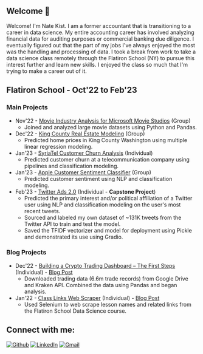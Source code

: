 ## Welcome 👋

Welcome! I'm Nate Kist.  I am a former accountant that is transitioning to a career in data science.  My entire accounting career has involved analyzing financial data for auditing purposes or commercial banking due diligence.  I eventually figured out that the part of my jobs I've always enjoyed the most was the handling and processing of data.  I took a break from work to take a data science class remotely through the Flatiron School (NY) to pursue this interest further and learn new skills.  I enjoyed the class so much that I'm trying to make a career out of it.   

## Flatiron School - Oct'22 to Feb'23
### Main Projects
* Nov'22 - [Movie Industry Analysis for Microsoft Movie Studios](https://github.com/fetterollie/Microsoft-Movie-Analysis)  (Group)
    * Joined and analyzed large movie datasets using Python and Pandas.
* Dec'22 - [King County Real Estate Modeling](https://github.com/ilanhaskel/Sleep-Regression-Project2)  (Group)
    * Predicted home prices in King County Washington using multiple linear regression modeling.
* Jan'23 - [SyriaTel Customer Churn Analysis](https://github.com/nate102938/SyriaTel_customer_churn) (Individual)
    * Predicted customer churn at a telecommunication company using pipelines and classification modeling.
* Jan'23 - [Apple Customer Sentiment Classifier](https://github.com/josecastillofl/phase_4_project) (Group)
    * Predicted customer sentiment using NLP and classification modeling.
* Feb'23 - [Twitter Ads 2.0](https://github.com/nate102938/twitter_classifier) (Individual - **Capstone Project**)
    * Predicted the primary interest and/or political affiliation of a Twitter user using NLP and classification modeling on the user's most recent tweets.
    * Sourced and labeled my own dataset of ~131K tweets from the Twitter API to train and test the model.
    * Saved the TFIDF vectorizer and model for deployment using Pickle and demonstrated its use using Gradio.

### Blog Projects
* Dec'22 - [Building a Crypto Trading Dashboard – The First Steps](https://github.com/nate102938/blog_2_repository) (Individual) - [Blog Post](https://nate23424533.wordpress.com/2022/12/05/building-a-crypto-trading-dashboard-the-first-steps/)
    * Downloaded trading data (6.6m trade records) from Google Drive and Kraken API.  Combined the data using Pandas and began analysis.
* Jan'22 - [Class Links Web Scraper](https://github.com/nate102938/class_links_web_scraper) (Individual) - [Blog Post](https://nate23424533.wordpress.com/2023/01/23/web-scraping-tips/)
    * Used Selenium to web scrape lesson names and related links from the Flatiron School Data Science course.

## Connect with me:
[![Github](https://camo.githubusercontent.com/b2d1ae072c968dbeaf2232f0e1071ae5a7b218b11caec1ae5c69c10ef370a3cc/68747470733a2f2f696d672e736869656c64732e696f2f62616467652f6769746875622d2532333234323932652e7376673f267374796c653d666f722d7468652d6261646765266c6f676f3d676974687562266c6f676f436f6c6f723d7768697465)](https://github.com/nate102938) [![LinkedIn](https://camo.githubusercontent.com/5e3d78e5310a41c0667e07077cf93596229de398b154b83885dc068874ed5365/68747470733a2f2f696d672e736869656c64732e696f2f62616467652f6c696e6b6564696e2d2532333145373742352e7376673f267374796c653d666f722d7468652d6261646765266c6f676f3d6c696e6b6564696e266c6f676f436f6c6f723d7768697465)](https://www.linkedin.com/in/kistnate/) [![Gmail](https://camo.githubusercontent.com/571384769c09e0c66b45e39b5be70f68f552db3e2b2311bc2064f0d4a9f5983b/68747470733a2f2f696d672e736869656c64732e696f2f62616467652f476d61696c2d4431343833363f7374796c653d666f722d7468652d6261646765266c6f676f3d676d61696c266c6f676f436f6c6f723d7768697465)](mailto:natekist@gmail.com)
